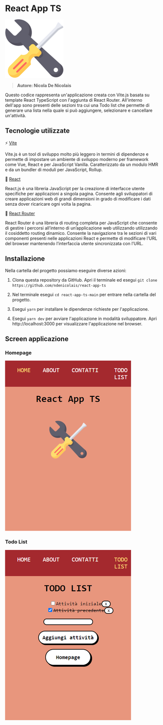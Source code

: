 # React App TS

<img src='public\logo-192x192.png'>

> <b>Autore: Nicola De Nicolais</b>

Questo codice rappresenta un'applicazione creata con Vite.js basata su template React TypeScript con l'aggiunta di React Router. All'interno dell'app sono presenti delle sezioni tra cui una Todo list che permette di generare una lista nella quale si può aggiungere, selezionare e cancellare un'attività.

## Tecnologie utilizzate
⚡ [Vite](https://vitejs.dev)

Vite.js è un tool di sviluppo molto più leggero in termini di dipendenze e permette di impostare un ambiente di sviluppo moderno per framework come Vue, React e per JavaScript Vanilla. Caratterizzato da un modulo HMR e da un bundler di moduli per JavaScript, Rollup.

💠 [React](https://reactjs.org/)

React.js è una libreria JavaScript per la creazione di interfacce utente specifiche per applicazioni a singola pagina. Consente agli sviluppatori di creare applicazioni web di grandi dimensioni in grado di modificare i dati senza dover ricaricare ogni volta la pagina.

📍 [React Router](https://reactrouter.com/)

React Router è una libreria di routing completa per JavaScript che consente di gestire i percorsi all’interno di un’applicazione web utilizzando utilizzando il cosiddetto routing dinamico. Consente la navigazione tra le sezioni di vari componenti presenti nelle applicazioni React e permette di modificare l’URL del browser mantenendo l’interfaccia utente sincronizzata con l’URL.

## Installazione
Nella cartella del progetto possiamo eseguire diverse azioni:

1) Clona questa repository da GitHub. Apri il terminale ed esegui `git clone https://github.com/ndenicolais/react-app-ts`

2) Nel terminale esegui    `cd react-app-ts-main` per entrare nella cartella del progetto.

3) Esegui `yarn` per installare le dipendenze richieste per l'applicazione.

4) Esegui `yarn dev` per avviare l'applicazione in modalità sviluppatore.
Apri http://localhost:3000 per visualizzare l'applicazione nel browser.

## Screen  applicazione
### Homepage
<img src='images/screen-main-page.png'>

### Todo List
<img src='images/screen-todo-list.png'>